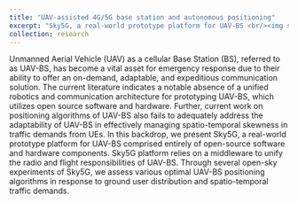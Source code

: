 ```yaml
---
title: "UAV-assisted 4G/5G base station and autonomous positioning"
excerpt: "Sky5G, a real-world prototype platform for UAV-BS <br/><img src='/images/UAV-BS-Prototype.png'><br/><img src='/images/UAV-BS-Arch.png'>"
collection: research
---
```


Unmanned Aerial Vehicle (UAV) as a cellular Base Station (BS), referred to as UAV-BS, has become a vital asset for emergency response due to their ability to offer an on-demand, adaptable, and expeditious communication solution. The current literature indicates a notable absence of a unified robotics and communication architecture for prototyping UAV-BS, which utilizes open source software and hardware. Further, current work on positioning algorithms of UAV-BS also fails to adequately address the adaptability of UAV-BS in effectively managing spatio-temporal skewness in traffic demands from UEs. In this backdrop, we present Sky5G, a real-world prototype platform for UAV-BS comprised entirely of open-source software and hardware components. Sky5G platform relies on a middleware to unify the radio and flight responsibilities of UAV-BS. Through several open-sky experiments of Sky5G, we assess various optimal UAV-BS positioning algorithms in response to ground user distribution and spatio-temporal traffic demands.
